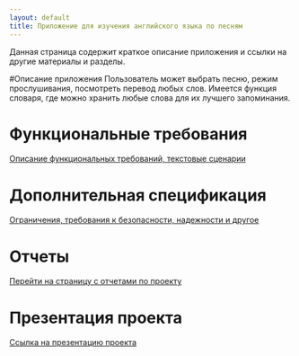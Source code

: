 ```yaml
---
layout: default
title: Приложение для изучения английского языка по песням
---
```


Данная страница содержит краткое описание приложения и ссылки на другие материалы и разделы.

#Описание приложения
Пользователь может выбрать песню, режим прослушивания, посмотреть перевод любых слов. 
Имеется функция словаря, где можно хранить любые слова для их лучшего запоминания.

# Функциональные требования
[Описание функциональных требований, текстовые сценарии](https://github.com/fpmi-hci/LYRICS/wiki/%D0%A4%D1%83%D0%BD%D0%BA%D1%86%D0%B8%D0%BE%D0%BD%D0%B0%D0%BB%D1%8C%D0%BD%D1%8B%D0%B5-%D1%82%D1%80%D0%B5%D0%B1%D0%BE%D0%B2%D0%B0%D0%BD%D0%B8%D1%8F)

# Дополнительная спецификация
[Ограничения, требования к безопасности, надежности и другое](https://github.com/fpmi-hci/LYRICS/wiki/%D0%94%D0%BE%D0%BF%D0%BE%D0%BB%D0%BD%D0%B8%D1%82%D0%B5%D0%BB%D1%8C%D0%BD%D0%B0%D1%8F-%D1%81%D0%BF%D0%B5%D1%86%D0%B8%D1%84%D0%B8%D0%BA%D0%B0%D1%86%D0%B8%D1%8F)

# Отчеты
[Перейти на страницу с отчетами по проекту](./reports.md)

# Презентация проекта
[Ссылка на презентацию проекта](./reports.md)
